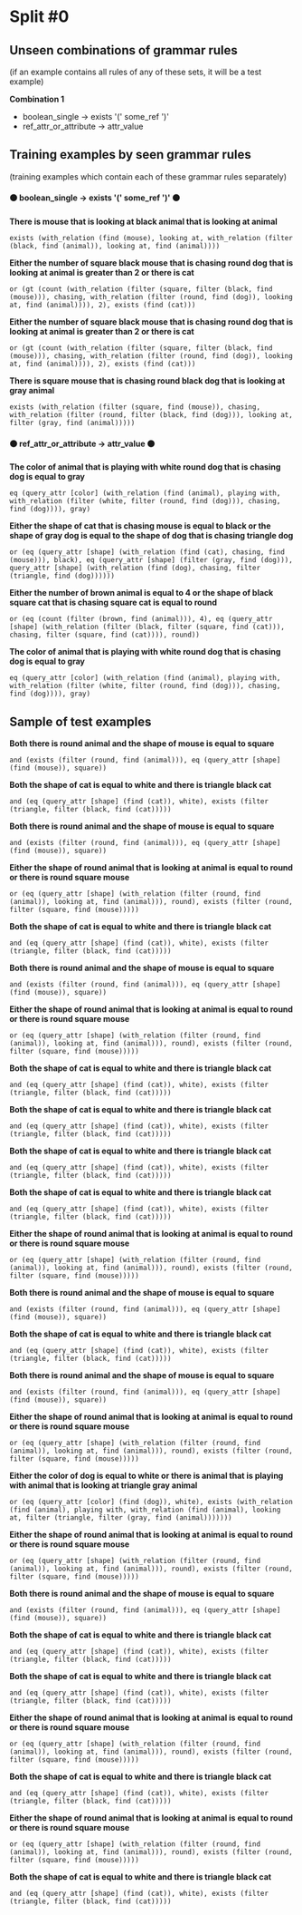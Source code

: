 # Split #0
## Unseen combinations of grammar rules
(if an example contains all rules of any of these sets, it will be a test example)

**Combination 1**
* boolean_single -> exists '(' some_ref ')'
* ref_attr_or_attribute -> attr_value

## Training examples by seen grammar rules
(training examples which contain each of these grammar rules separately)
#### ⚫ boolean_single -> exists '(' some_ref ')' ⚫
**There is mouse that is looking at black animal that is looking at animal**
 ```
exists (with_relation (find (mouse), looking at, with_relation (filter (black, find (animal)), looking at, find (animal))))
```
**Either the number of square black mouse that is chasing round dog that is looking at animal is greater than 2 or there is cat**
 ```
or (gt (count (with_relation (filter (square, filter (black, find (mouse))), chasing, with_relation (filter (round, find (dog)), looking at, find (animal)))), 2), exists (find (cat)))
```
**Either the number of square black mouse that is chasing round dog that is looking at animal is greater than 2 or there is cat**
 ```
or (gt (count (with_relation (filter (square, filter (black, find (mouse))), chasing, with_relation (filter (round, find (dog)), looking at, find (animal)))), 2), exists (find (cat)))
```
**There is square mouse that is chasing round black dog that is looking at gray animal**
 ```
exists (with_relation (filter (square, find (mouse)), chasing, with_relation (filter (round, filter (black, find (dog))), looking at, filter (gray, find (animal)))))
```
#### ⚫ ref_attr_or_attribute -> attr_value ⚫
**The color of animal that is playing with white round dog that is chasing dog is equal to gray**
 ```
eq (query_attr [color] (with_relation (find (animal), playing with, with_relation (filter (white, filter (round, find (dog))), chasing, find (dog)))), gray)
```
**Either the shape of cat that is chasing mouse is equal to black or the shape of gray dog is equal to the shape of dog that is chasing triangle dog**
 ```
or (eq (query_attr [shape] (with_relation (find (cat), chasing, find (mouse))), black), eq (query_attr [shape] (filter (gray, find (dog))), query_attr [shape] (with_relation (find (dog), chasing, filter (triangle, find (dog))))))
```
**Either the number of brown animal is equal to 4 or the shape of black square cat that is chasing square cat is equal to round**
 ```
or (eq (count (filter (brown, find (animal))), 4), eq (query_attr [shape] (with_relation (filter (black, filter (square, find (cat))), chasing, filter (square, find (cat)))), round))
```
**The color of animal that is playing with white round dog that is chasing dog is equal to gray**
 ```
eq (query_attr [color] (with_relation (find (animal), playing with, with_relation (filter (white, filter (round, find (dog))), chasing, find (dog)))), gray)
```
## Sample of test examples
**Both there is round animal and the shape of mouse is equal to square**
 ```
and (exists (filter (round, find (animal))), eq (query_attr [shape] (find (mouse)), square))
```
**Both the shape of cat is equal to white and there is triangle black cat**
 ```
and (eq (query_attr [shape] (find (cat)), white), exists (filter (triangle, filter (black, find (cat)))))
```
**Both there is round animal and the shape of mouse is equal to square**
 ```
and (exists (filter (round, find (animal))), eq (query_attr [shape] (find (mouse)), square))
```
**Either the shape of round animal that is looking at animal is equal to round or there is round square mouse**
 ```
or (eq (query_attr [shape] (with_relation (filter (round, find (animal)), looking at, find (animal))), round), exists (filter (round, filter (square, find (mouse)))))
```
**Both the shape of cat is equal to white and there is triangle black cat**
 ```
and (eq (query_attr [shape] (find (cat)), white), exists (filter (triangle, filter (black, find (cat)))))
```
**Both there is round animal and the shape of mouse is equal to square**
 ```
and (exists (filter (round, find (animal))), eq (query_attr [shape] (find (mouse)), square))
```
**Either the shape of round animal that is looking at animal is equal to round or there is round square mouse**
 ```
or (eq (query_attr [shape] (with_relation (filter (round, find (animal)), looking at, find (animal))), round), exists (filter (round, filter (square, find (mouse)))))
```
**Both the shape of cat is equal to white and there is triangle black cat**
 ```
and (eq (query_attr [shape] (find (cat)), white), exists (filter (triangle, filter (black, find (cat)))))
```
**Both the shape of cat is equal to white and there is triangle black cat**
 ```
and (eq (query_attr [shape] (find (cat)), white), exists (filter (triangle, filter (black, find (cat)))))
```
**Both the shape of cat is equal to white and there is triangle black cat**
 ```
and (eq (query_attr [shape] (find (cat)), white), exists (filter (triangle, filter (black, find (cat)))))
```
**Both the shape of cat is equal to white and there is triangle black cat**
 ```
and (eq (query_attr [shape] (find (cat)), white), exists (filter (triangle, filter (black, find (cat)))))
```
**Either the shape of round animal that is looking at animal is equal to round or there is round square mouse**
 ```
or (eq (query_attr [shape] (with_relation (filter (round, find (animal)), looking at, find (animal))), round), exists (filter (round, filter (square, find (mouse)))))
```
**Both there is round animal and the shape of mouse is equal to square**
 ```
and (exists (filter (round, find (animal))), eq (query_attr [shape] (find (mouse)), square))
```
**Both the shape of cat is equal to white and there is triangle black cat**
 ```
and (eq (query_attr [shape] (find (cat)), white), exists (filter (triangle, filter (black, find (cat)))))
```
**Both there is round animal and the shape of mouse is equal to square**
 ```
and (exists (filter (round, find (animal))), eq (query_attr [shape] (find (mouse)), square))
```
**Either the shape of round animal that is looking at animal is equal to round or there is round square mouse**
 ```
or (eq (query_attr [shape] (with_relation (filter (round, find (animal)), looking at, find (animal))), round), exists (filter (round, filter (square, find (mouse)))))
```
**Either the color of dog is equal to white or there is animal that is playing with animal that is looking at triangle gray animal**
 ```
or (eq (query_attr [color] (find (dog)), white), exists (with_relation (find (animal), playing with, with_relation (find (animal), looking at, filter (triangle, filter (gray, find (animal)))))))
```
**Either the shape of round animal that is looking at animal is equal to round or there is round square mouse**
 ```
or (eq (query_attr [shape] (with_relation (filter (round, find (animal)), looking at, find (animal))), round), exists (filter (round, filter (square, find (mouse)))))
```
**Both there is round animal and the shape of mouse is equal to square**
 ```
and (exists (filter (round, find (animal))), eq (query_attr [shape] (find (mouse)), square))
```
**Both the shape of cat is equal to white and there is triangle black cat**
 ```
and (eq (query_attr [shape] (find (cat)), white), exists (filter (triangle, filter (black, find (cat)))))
```
**Both the shape of cat is equal to white and there is triangle black cat**
 ```
and (eq (query_attr [shape] (find (cat)), white), exists (filter (triangle, filter (black, find (cat)))))
```
**Either the shape of round animal that is looking at animal is equal to round or there is round square mouse**
 ```
or (eq (query_attr [shape] (with_relation (filter (round, find (animal)), looking at, find (animal))), round), exists (filter (round, filter (square, find (mouse)))))
```
**Both the shape of cat is equal to white and there is triangle black cat**
 ```
and (eq (query_attr [shape] (find (cat)), white), exists (filter (triangle, filter (black, find (cat)))))
```
**Either the shape of round animal that is looking at animal is equal to round or there is round square mouse**
 ```
or (eq (query_attr [shape] (with_relation (filter (round, find (animal)), looking at, find (animal))), round), exists (filter (round, filter (square, find (mouse)))))
```
**Both the shape of cat is equal to white and there is triangle black cat**
 ```
and (eq (query_attr [shape] (find (cat)), white), exists (filter (triangle, filter (black, find (cat)))))
```